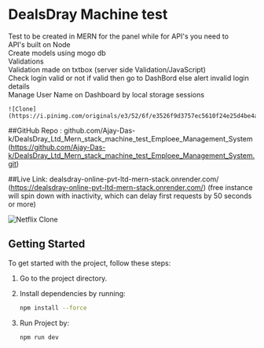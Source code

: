 
# DealsDray Machine test



Test to be created in MERN for the panel while for API's you need to 		
	API's built on Node		
	Create models using mogo db				
	Validations		
	Validation made  on txtbox (server side Validation/JavaScript)		
	Check login valid or not if valid then go to DashBord else alert invalid login details	
	Manage User Name on Dashboard by local storage  sessions


    ![Clone](https://i.pinimg.com/originals/e3/52/6f/e3526f9d3757ec5610f24e25d4be4acc.gif)

##GitHub Repo : github.com/Ajay-Das-k/DealsDray_Ltd_Mern_stack_machine_test_Emploee_Management_System 
(https://github.com/Ajay-Das-k/DealsDray_Ltd_Mern_stack_machine_test_Emploee_Management_System.git)

##Live Link: dealsdray-online-pvt-ltd-mern-stack.onrender.com/
(https://dealsdray-online-pvt-ltd-mern-stack.onrender.com/)
(free instance will spin down with inactivity, which can delay first requests by 50 seconds or more)

![Netflix Clone](https://media1.giphy.com/media/iFmw13LV1hHhViPPWz/giphy.gif?cid=6c09b952gutjil7v831mjhnze4sjnwrzhej88oe1bsumbiqs&ep=v1_internal_gif_by_id&rid=giphy.gif&ct=s)

## Getting Started

To get started with the project, follow these steps:

1. Go to the project directory.
2. Install dependencies by running:
   
   ```bash
   npm install --force
3. Run Project by:
   
   ```bash
   npm run dev

  